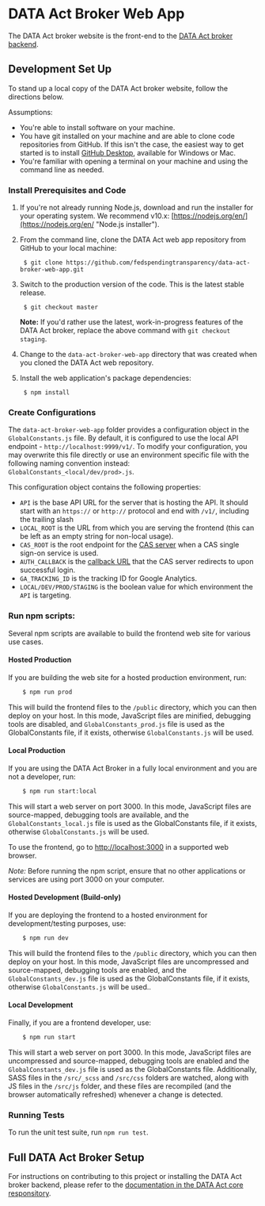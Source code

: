 # DATA Act Broker Web App

The DATA Act broker website is the front-end to the [DATA Act broker backend](https://github.com/fedspendingtransparency/data-act-broker-backend "DATA Act broker backend").

## Development Set Up

To stand up a local copy of the DATA Act broker website, follow the directions below.

Assumptions:

* You're able to install software on your machine.
* You have git installed on your machine and are able to clone code repositories from GitHub. If this isn't the case, the easiest way to get started is to install [GitHub Desktop](https://desktop.github.com/ "GitHub desktop"), available for Windows or Mac.
* You're familiar with opening a terminal on your machine and using the command line as needed.

### Install Prerequisites and Code

1. If you're not already running Node.js, download and run the installer for your operating system. We recommend v10.x: [https://nodejs.org/en/](https://nodejs.org/en/ "Node.js installer").

2. From the command line, clone the DATA Act web app repository from GitHub to your local machine:

        $ git clone https://github.com/fedspendingtransparency/data-act-broker-web-app.git

3. Switch to the production version of the code. This is the latest stable release.

        $ git checkout master

    **Note:** If you'd rather use the latest, work-in-progress features of the DATA Act broker, replace the above command with `git checkout staging`.

4. Change to the `data-act-broker-web-app` directory that was created when you cloned the DATA Act web repository.

5. Install the web application's package dependencies:

        $ npm install


### Create Configurations

The `data-act-broker-web-app` folder provides a configuration object in the `GlobalConstants.js` file. By default, it is configured to use the local API endpoint - `http://localhost:9999/v1/`. To modify your configuration, you may overwrite this file directly or use an environment specific file with the following naming convention instead: `GlobalConstants_<local/dev/prod>.js`.

This configuration object contains the following properties:

* `API` is the base API URL for the server that is hosting the API. It should start with an `https://` or `http://` protocol and end with `/v1/`, including the trailing slash
* `LOCAL_ROOT` is the URL from which you are serving the frontend (this can be left as an empty string for non-local usage).
* `CAS_ROOT` is the root endpoint for the [CAS server](https://apereo.github.io/cas/4.2.x/protocol/CAS-Protocol-Specification.html#cas-uris) when a CAS single sign-on service is used.
* `AUTH_CALLBACK` is the [callback URL](https://apereo.github.io/cas/4.2.x/protocol/CAS-Protocol-Specification.html#response) that the CAS server redirects to upon successful login.
* `GA_TRACKING_ID` is the tracking ID for Google Analytics.
* `LOCAL/DEV/PROD/STAGING` is the boolean value for which environment the `API` is targeting.

### Run npm scripts:

Several npm scripts are available to build the frontend web site for various use cases.

#### Hosted Production

If you are building the web site for a hosted production environment, run:

```bash
	$ npm run prod
```
This will build the frontend files to the `/public` directory, which you can then deploy on your host. In this mode, JavaScript files are minified, debugging tools are disabled, and `GlobalConstants_prod.js` file is used as the GlobalConstants file, if it exists, otherwise `GlobalConstants.js` will be used.

#### Local Production

If you are using the DATA Act Broker in a fully local environment and you are not a developer, run:

```bash
	$ npm run start:local
```
This will start a web server on port 3000. In this mode, JavaScript files are source-mapped, debugging tools are available, and the `GlobalConstants_local.js` file is used as the GlobalConstants file, if it exists, otherwise `GlobalConstants.js` will be used.

To use the frontend, go to [http://localhost:3000](http://localhost:3000) in a supported web browser.

*Note:* Before running the npm script, ensure that no other applications or services are using port 3000 on your computer.

#### Hosted Development (Build-only)

If you are deploying the frontend to a hosted environment for development/testing purposes, use:

```bash
	$ npm run dev
```
This will build the frontend files to the `/public` directory, which you can then deploy on your host. In this mode, JavaScript files are uncompressed and source-mapped, debugging tools are enabled, and the `GlobalConstants_dev.js` file is used as the GlobalConstants file, if it exists, otherwise `GlobalConstants.js` will be used..

#### Local Development

Finally, if you are a frontend developer, use:

```bash
	$ npm run start
```

This will start a web server on port 3000. In this mode, JavaScript files are uncompressed and source-mapped, debugging tools are enabled and the `GlobalConstants_dev.js` file is used as the GlobalConstants file. Additionally, SASS files in the `/src/_scss` and `/src/css` folders are watched, along with JS files in the `/src/js` folder, and these files are recompiled (and the browser automatically refreshed) whenever a change is detected.

### Running Tests

To run the unit test suite, run `npm run test`.

## Full DATA Act Broker Setup

For instructions on contributing to this project or installing the DATA Act broker backend, please refer to the [documentation in the DATA Act core responsitory](https://github.com/fedspendingtransparency/data-act-core/blob/master/doc/INSTALL.md "DATA Act broker installation guide").
